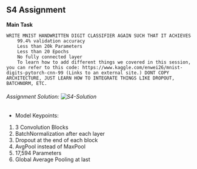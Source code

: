 ## S4 Assignment

**Main Task**


    WRITE MNIST HANDWRITTEN DIGIT CLASSIFIER AGAIN SUCH THAT IT ACHIEVES
        99.4% validation accuracy
        Less than 20k Parameters
        Less than 20 Epochs
        No fully connected layer
        To learn how to add different things we covered in this session, you can refer to this code: https://www.kaggle.com/enwei26/mnist-digits-pytorch-cnn-99 (Links to an external site.) DONT COPY ARCHITECTURE, JUST LEARN HOW TO INTEGRATE THINGS LIKE DROPOUT, BATCHNORM, ETC.


###### Assignment Solution: ![S4-Solution](https://github.com/Gilf641/EVA4/blob/master/S4/S4-Assignment-Solution.ipynb)


* Model Keypoints:
1. 3 Convolution Blocks
2. BatchNormalization after each layer
3. Dropout at the end of each block
4. AvgPool instead of MaxPool
5. 17,594 Parameters
5. Global Average Pooling at last






